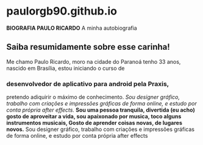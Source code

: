 # paulorgb90.github.io
**BIOGRAFIA PAULO RICARDO**
A minha autobiografia
## Saiba resumidamente sobre esse carinha!
Me chamo Paulo Ricardo, moro na cidade do Paranoá
tenho 33 anos, nascido em Brasília, estou iniciando o curso de
### desenvolvedor de aplicativo para android pela Praxis,
pretendo adiquirir o máximo de conhecimento.
*Sou designer gráfico, trabalho com criações e impressões
gráficas de forma online, e estudo por conta própria
after effects.*
__Sou uma pessoa tranquila, divertida (eu acho)
gosto de aproveitar a vida, sou apaixonado por musica,
toco alguns instrumentos musicais, Gosto de aprender coisas novas,
de lugares novos.__
Sou designer gráfico, trabalho com criações e impressões
gráficas de forma online, e estudo por conta própria
after effects
>>

